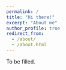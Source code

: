 ```yaml
---
permalink: /
title: "Hi there!"
excerpt: "About me"
author_profile: true
redirect_from: 
  - /about/
  - /about.html
---
```


To be filled.
